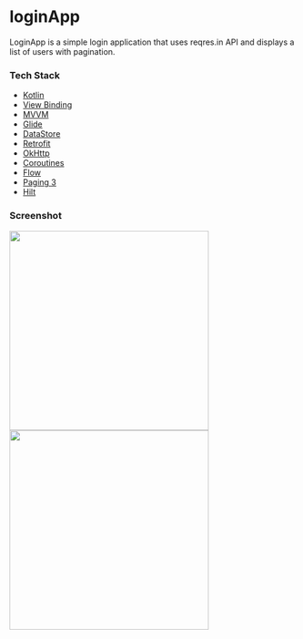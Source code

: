 # loginApp
LoginApp is a simple login application that uses reqres.in API and displays a list of users with pagination.

### Tech Stack
- [Kotlin](https://kotlinlang.org)
- [View Binding](https://developer.android.com/topic/libraries/view-binding)
- [MVVM](https://developer.android.com/jetpack/guide)
- [Glide](https://github.com/bumptech/glide)
- [DataStore](https://developer.android.com/topic/libraries/architecture/datastore)
- [Retrofit](https://square.github.io/retrofit)
- [OkHttp](https://square.github.io/okhttp)
- [Coroutines](https://developer.android.com/kotlin/coroutines)
- [Flow](https://developer.android.com/kotlin/flow)
- [Paging 3](https://developer.android.com/topic/libraries/architecture/paging/v3-overview)
- [Hilt](https://developer.android.com/training/dependency-injection/hilt-android)

### Screenshot
<p>
 <img height="350" src="https://github.com/lalabib/LoginApp/assets/57593172/9a27f8f2-ccda-4ce1-b3ef-33f707f062d9"/>
 <img height="350" src="https://github.com/lalabib/LoginApp/assets/57593172/b68b7fbc-f2e2-4b1e-962f-1cdd73846f9c"/>
</p>

